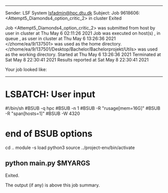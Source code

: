 
------------------------------------------------------------
Sender: LSF System <lsfadmin@hpc.dtu.dk>
Subject: Job 9618606: <Attempt5_Diamonds4_option_critic_2> in cluster <dcc> Exited

Job <Attempt5_Diamonds4_option_critic_2> was submitted from host <gbarlogin1> by user <s183914> in cluster <dcc> at Thu May  6 02:11:26 2021
Job was executed on host(s) <n-62-11-62>, in queue <hpc>, as user <s183914> in cluster <dcc> at Thu May  6 13:26:36 2021
</zhome/ea/9/137501> was used as the home directory.
</zhome/ea/9/137501/Desktop/Bachelor/Bachelorprojekt/Utils> was used as the working directory.
Started at Thu May  6 13:26:36 2021
Terminated at Sat May  8 22:30:41 2021
Results reported at Sat May  8 22:30:41 2021

Your job looked like:

------------------------------------------------------------
# LSBATCH: User input
#!/bin/sh
#BSUB -q hpc
#BSUB -n 1
#BSUB -R "rusage[mem=16G]"
#BSUB -R "span[hosts=1]"
#BSUB -W 4320
# end of BSUB options
cd ..
module -s load python3
source ../project-env/bin/activate

python main.py $MYARGS
------------------------------------------------------------

Exited.


The output (if any) is above this job summary.

